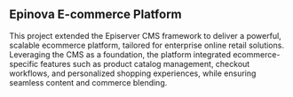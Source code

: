 ## Epinova E-commerce Platform

This project extended the Episerver CMS framework to deliver a powerful, scalable ecommerce platform, tailored for enterprise online retail solutions.
Leveraging the CMS as a foundation, the platform integrated ecommerce-specific features such as product catalog management, checkout workflows, and personalized shopping experiences, while ensuring seamless content and commerce blending.

